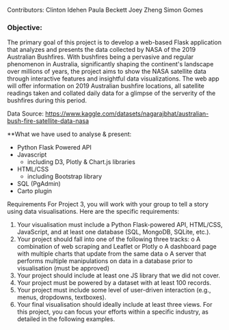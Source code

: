 Contributors:
    Clinton Idehen
    Paula Beckett
    Joey Zheng
    Simon Gomes

### Objective: 

The primary goal of this project is to develop a web-based Flask application that analyzes and presents the data collected by NASA of the 2019 Australian Bushfires. With bushfires being a pervasive and regular phenomenon in Australia, significantly shaping the continent's landscape over millions of years, the project aims to show the NASA satellite data through interactive features and insightful data visualizations. The web app will offer information on 2019 Australian bushfire locations, all satellite readings taken and collated daily data for a glimpse of the serverity of the bushfires during this period.

Data Source: https://www.kaggle.com/datasets/nagarajbhat/australian-bush-fire-satellite-data-nasa

**What we have used to analyse & present:
-	Python Flask Powered API
-	Javascript
     - including D3, Plotly & Chart.js libraries
-	HTML/CSS
     - including Bootstrap library
-	SQL (PgAdmin)
-   Carto plugin

Requirements
For Project 3, you will work with your group to tell a story using data visualisations. Here are the specific requirements:
1.	Your visualisation must include a Python Flask-powered API, HTML/CSS, JavaScript, and at least one database (SQL, MongoDB, SQLite, etc.).
2.	Your project should fall into one of the following three tracks:
o	A combination of web scraping and Leaflet or Plotly
o	A dashboard page with multiple charts that update from the same data
o	A server that performs multiple manipulations on data in a database prior to visualisation (must be approved)
3.	Your project should include at least one JS library that we did not cover.
4.	Your project must be powered by a dataset with at least 100 records.
5.	Your project must include some level of user-driven interaction (e.g., menus, dropdowns, textboxes).
6.	Your final visualisation should ideally include at least three views.
For this project, you can focus your efforts within a specific industry, as detailed in the following examples.

